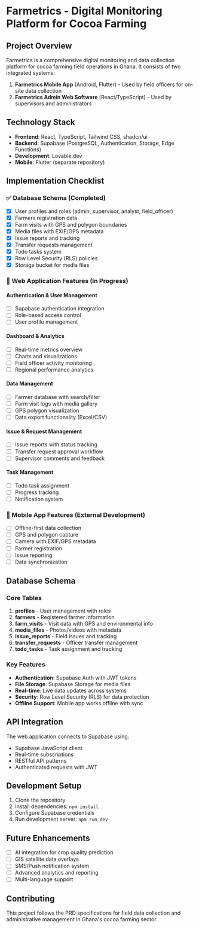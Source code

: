 
# Farmetrics - Digital Monitoring Platform for Cocoa Farming

## Project Overview

Farmetrics is a comprehensive digital monitoring and data collection platform for cocoa farming field operations in Ghana. It consists of two integrated systems:

1. **Farmetrics Mobile App** (Android, Flutter) - Used by field officers for on-site data collection
2. **Farmetrics Admin Web Software** (React/TypeScript) - Used by supervisors and administrators

## Technology Stack

- **Frontend**: React, TypeScript, Tailwind CSS, shadcn/ui
- **Backend**: Supabase (PostgreSQL, Authentication, Storage, Edge Functions)
- **Development**: Lovable.dev
- **Mobile**: Flutter (separate repository)

## Implementation Checklist

### ✅ Database Schema (Completed)
- [x] User profiles and roles (admin, supervisor, analyst, field_officer)
- [x] Farmers registration data
- [x] Farm visits with GPS and polygon boundaries
- [x] Media files with EXIF/GPS metadata
- [x] Issue reports and tracking
- [x] Transfer requests management
- [x] Todo tasks system
- [x] Row Level Security (RLS) policies
- [x] Storage bucket for media files

### 🔄 Web Application Features (In Progress)

#### Authentication & User Management
- [ ] Supabase authentication integration
- [ ] Role-based access control
- [ ] User profile management

#### Dashboard & Analytics
- [ ] Real-time metrics overview
- [ ] Charts and visualizations
- [ ] Field officer activity monitoring
- [ ] Regional performance analytics

#### Data Management
- [ ] Farmer database with search/filter
- [ ] Farm visit logs with media gallery
- [ ] GPS polygon visualization
- [ ] Data export functionality (Excel/CSV)

#### Issue & Request Management
- [ ] Issue reports with status tracking
- [ ] Transfer request approval workflow
- [ ] Supervisor comments and feedback

#### Task Management
- [ ] Todo task assignment
- [ ] Progress tracking
- [ ] Notification system

### 📱 Mobile App Features (External Development)
- [ ] Offline-first data collection
- [ ] GPS and polygon capture
- [ ] Camera with EXIF/GPS metadata
- [ ] Farmer registration
- [ ] Issue reporting
- [ ] Data synchronization

## Database Schema

### Core Tables

1. **profiles** - User management with roles
2. **farmers** - Registered farmer information
3. **farm_visits** - Visit data with GPS and environmental info
4. **media_files** - Photos/videos with metadata
5. **issue_reports** - Field issues and tracking
6. **transfer_requests** - Officer transfer management
7. **todo_tasks** - Task assignment and tracking

### Key Features

- **Authentication**: Supabase Auth with JWT tokens
- **File Storage**: Supabase Storage for media files
- **Real-time**: Live data updates across systems
- **Security**: Row Level Security (RLS) for data protection
- **Offline Support**: Mobile app works offline with sync

## API Integration

The web application connects to Supabase using:
- Supabase JavaScript client
- Real-time subscriptions
- RESTful API patterns
- Authenticated requests with JWT

## Development Setup

1. Clone the repository
2. Install dependencies: `npm install`
3. Configure Supabase credentials
4. Run development server: `npm run dev`

## Future Enhancements

- [ ] AI integration for crop quality prediction
- [ ] GIS satellite data overlays
- [ ] SMS/Push notification system
- [ ] Advanced analytics and reporting
- [ ] Multi-language support

## Contributing

This project follows the PRD specifications for field data collection and administrative management in Ghana's cocoa farming sector.
